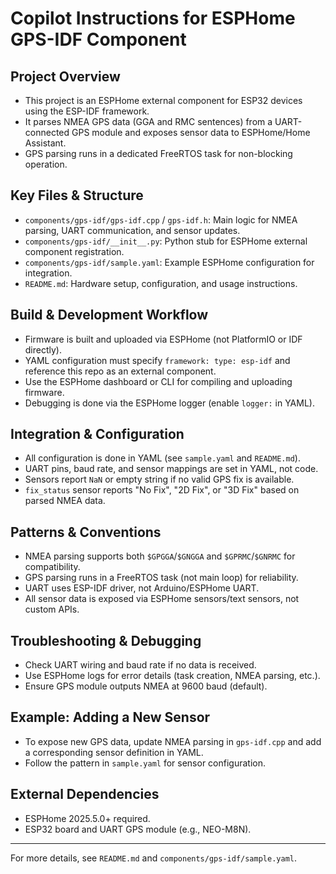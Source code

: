 # Copilot Instructions for ESPHome GPS-IDF Component

## Project Overview
- This project is an ESPHome external component for ESP32 devices using the ESP-IDF framework.
- It parses NMEA GPS data (GGA and RMC sentences) from a UART-connected GPS module and exposes sensor data to ESPHome/Home Assistant.
- GPS parsing runs in a dedicated FreeRTOS task for non-blocking operation.

## Key Files & Structure
- `components/gps-idf/gps-idf.cpp` / `gps-idf.h`: Main logic for NMEA parsing, UART communication, and sensor updates.
- `components/gps-idf/__init__.py`: Python stub for ESPHome external component registration.
- `components/gps-idf/sample.yaml`: Example ESPHome configuration for integration.
- `README.md`: Hardware setup, configuration, and usage instructions.

## Build & Development Workflow
- Firmware is built and uploaded via ESPHome (not PlatformIO or IDF directly).
- YAML configuration must specify `framework: type: esp-idf` and reference this repo as an external component.
- Use the ESPHome dashboard or CLI for compiling and uploading firmware.
- Debugging is done via the ESPHome logger (enable `logger:` in YAML).

## Integration & Configuration
- All configuration is done in YAML (see `sample.yaml` and `README.md`).
- UART pins, baud rate, and sensor mappings are set in YAML, not code.
- Sensors report `NaN` or empty string if no valid GPS fix is available.
- `fix_status` sensor reports "No Fix", "2D Fix", or "3D Fix" based on parsed NMEA data.

## Patterns & Conventions
- NMEA parsing supports both `$GPGGA`/`$GNGGA` and `$GPRMC`/`$GNRMC` for compatibility.
- GPS parsing runs in a FreeRTOS task (not main loop) for reliability.
- UART uses ESP-IDF driver, not Arduino/ESPHome UART.
- All sensor data is exposed via ESPHome sensors/text sensors, not custom APIs.

## Troubleshooting & Debugging
- Check UART wiring and baud rate if no data is received.
- Use ESPHome logs for error details (task creation, NMEA parsing, etc.).
- Ensure GPS module outputs NMEA at 9600 baud (default).

## Example: Adding a New Sensor
- To expose new GPS data, update NMEA parsing in `gps-idf.cpp` and add a corresponding sensor definition in YAML.
- Follow the pattern in `sample.yaml` for sensor configuration.

## External Dependencies
- ESPHome 2025.5.0+ required.
- ESP32 board and UART GPS module (e.g., NEO-M8N).

---
For more details, see `README.md` and `components/gps-idf/sample.yaml`.
